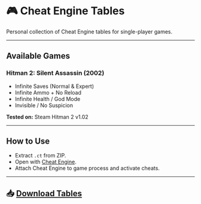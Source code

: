 # 🎮 Cheat Engine Tables

Personal collection of Cheat Engine tables for single-player games.

---

## Available Games

### Hitman 2: Silent Assassin (2002)
- Infinite Saves (Normal & Expert)
- Infinite Ammo + No Reload
- Infinite Health / God Mode
- Invisible / No Suspicion

**Tested on:** Steam Hitman 2 v1.02

---

## How to Use
- Extract `.ct` from ZIP.
- Open with [Cheat Engine](https://www.cheatengine.org/).
- Attach Cheat Engine to game process and activate cheats.

---

## 📥 [Download Tables](../../releases)
